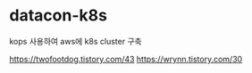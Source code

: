 # datacon-k8s
kops 사용하여 aws에 k8s cluster 구축

https://twofootdog.tistory.com/43
https://wrynn.tistory.com/30


